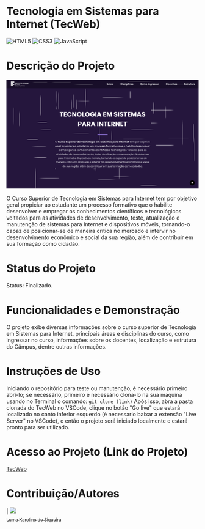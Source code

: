 # Tecnologia em Sistemas para Internet (TecWeb)

![HTML5](https://img.shields.io/badge/html5-%23E34F26.svg?style=for-the-badge&logo=html5&logoColor=white)
![CSS3](https://img.shields.io/badge/css3-%231572B6.svg?style=for-the-badge&logo=css3&logoColor=white)
![JavaScript](https://img.shields.io/badge/javascript-%23323330.svg?style=for-the-badge&logo=javascript&logoColor=%23F7DF1E)

# Descrição do Projeto

![TecWeb](./img/telaInicial.png)

O Curso Superior de Tecnologia em Sistemas para Internet tem por objetivo geral propiciar ao estudante um processo formativo que o habilite desenvolver e empregar os conhecimentos científicos e tecnológicos voltados para as atividades de desenvolvimento, teste, atualização e manutenção de sistemas para Internet e dispositivos móveis, tornando-o capaz de posicionar-se de maneira crítica no mercado e intervir no desenvolvimento econômico e social da sua região, além de contribuir em sua formação como cidadão.

# Status do Projeto
Status: Finalizado.

# Funcionalidades e Demonstração
O projeto exibe diversas informações sobre o curso superior de Tecnologia em Sistemas para Internet, principais áreas e disciplinas do curso, como ingressar no curso, informações sobre os docentes, localização e estrutura do Câmpus, dentre outras informações.

# Instruções de Uso
Iniciando o repositório para teste ou manutenção, é necessário primeiro abrí-lo; se necessário, primeiro é necessário clona-lo na sua máquina usando no Terminal o comando:
`git clone (link)`
Após isso, abra a pasta clonada do TecWeb no VSCode, clique no botão "Go live" que estará localizado no canto inferior esquerdo (é necessario baixar a extensão "Live Server" no VSCode), e então o projeto será iniciado localmente e estará pronto para ser utilizado.

# Acesso ao Projeto (Link do Projeto)
[TecWeb](https://tecweb.fabsoftware.itp.ifsp.edu.br/)

# Contribuição/Autores
| [<img loading="lazy" src="https://avatars.githubusercontent.com/u/166057576?v=4" width=115><br><sub>Luma Karoline de Siqueira</sub>](https://github.com/maLu70)